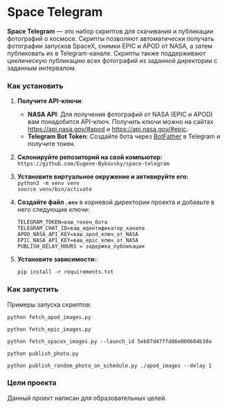 # Space Telegram

**Space Telegram** — это набор скриптов для скачивания и публикации фотографий о космосе. Скрипты позволяют автоматически получать фотографии запусков SpaceX, снимки EPIC и APOD от NASA, а затем публиковать их в Telegram-канале. Скрипты также поддерживают циклическую публикацию всех фотографий из заданной директории с заданным интервалом.

### Как установить

1. **Получите API-ключи**:
   - **NASA API**: Для получения фотографий от NASA (EPIC и APOD) вам понадобится API-ключ. Получить ключи можно на сайтах https://api.nasa.gov/#apod и https://api.nasa.gov/#epic.
   - **Telegram Bot Token**: Создайте бота через [BotFather](https://core.telegram.org/bots#botfather) в Telegram и получите токен.
   
2. **Склонируйте репозиторий на свой компьютер:**  
``` https://github.com/Eugene-Bykovsky/space-telegram ```

3. **Установите виртуальное окружение и активируйте его:**  
``` python3 -m venv venv ```  
``` source venv/bin/activate ```

4. **Создайте файл `.env`** в корневой директории проекта и добавьте в него следующие ключи:

   ```
   TELEGRAM_TOKEN=ваш_токен_бота
   TELEGRAM_CHAT_ID=ваш_идентификатор_канала
   APOD_NASA_API_KEY=ваш_apod_ключ_от_NASA
   EPIC_NASA_API_KEY=ваш_epic_ключ_от_NASA
   PUBLISH_DELAY_HOURS = задержка_публикации
   ```
   
5. **Установите зависимости:**:
   ```
   pip install -r requirements.txt
   ```
   
### Как запустить

Примеры запуска скриптов:

```
python fetch_apod_images.py

python fetch_epic_images.py

python fetch_spacex_images.py --launch_id 5eb87d47ffd86e000604b38a 

python publish_photo.py

python publish_random_photo_on_schedule.py ./apod_images --delay 1

```

### Цели проекта

Данный проект написан для образовательных целей.